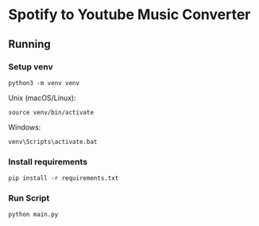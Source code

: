 # Spotify to Youtube Music Converter

## Running
### Setup venv

`python3 -m venv venv`

Unix (macOS/Linux):

`source venv/bin/activate`

Windows:

`venv\Scripts\activate.bat`

### Install requirements

`pip install -r requirements.txt`

### Run Script

`python main.py`